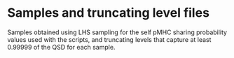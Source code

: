 # Samples and truncating level files

Samples obtained using LHS sampling for the self pMHC sharing probability values used with the scripts, and truncating levels that capture at least 0.99999 of the QSD for each sample.